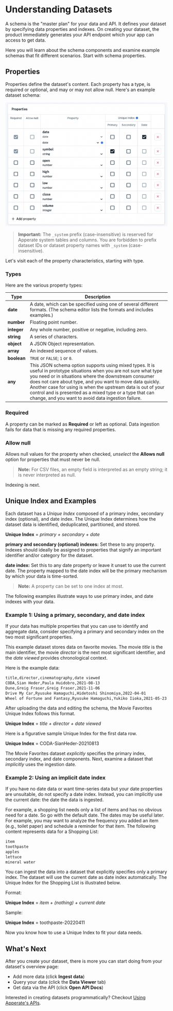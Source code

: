 # Understanding Datasets

A schema is the "master plan" for your data and API. It defines your dataset by specifying data properties and indexes. On creating your dataset, the product immediately generates your API endpoint which your app can access to get data.

Here you will learn about the schema components and examine example schemas that fit different scenarios. Start with schema properties.

## Properties

Properties define the dataset's content. Each property has a type, is required or optional, and may or may not allow null. Here's an example dataset schema:

![sample-aapl-dataset-edit-schema.png](./understanding-datasets/sample-aapl-dataset-edit-schema.png)

> **Important:** The  `_system` prefix (case-insensitive) is reserved for Apperate system tables and columns. You are forbidden to prefix dataset IDs or dataset property names with  `_system` (case-insensitive).

Let's visit each of the property characteristics, starting with type.

### Types

Here are the various property types:

| Type | Description |
| ---- | ----------- |
| **date** | A date, which can be specified using one of several different formats. (The schema editor lists the formats and includes examples.) |
| **number** | Floating point number. |
| **integer** | Any whole number, positive or negative, including zero. |
| **string** | A series of characters. |
| **object** | A JSON Object representation. |
| **array** | An indexed sequence of values. |
| **boolean** | `TRUE` or `FALSE`; `1` or `0`. |
| **any** | This JSON schema option supports using mixed types. It is useful in prototype situations when you are not sure what type you need or in situations where the downstream consumer does not care about type, and you want to move data quickly. Another case for using is when the upstream data is out of your control and is presented as a mixed type or a type that can change, and you want to avoid data ingestion failure. |

### Required

A property can be marked as **Required** or left as optional. Data ingestion fails for data that is missing any required properties.

### Allow null

Allows null values for the property when checked, *unselect* the **Allows null** option for properties that must never be null.

> **Note:** For CSV files, an empty field is interpreted as an empty string; it is never interpreted as null.

Indexing is next.

## Unique Index and Examples

Each dataset has a *Unique Index* composed of a primary index, secondary index (optional), and date index. The Unique Index determines how the dataset data is identified, deduplicated, partitioned, and stored.

**Unique Index** = *primary + secondary + date*

**primary and secondary (optional) indexes:** Set these to any property. Indexes should ideally be assigned to properties that signify an important identifier and/or category for the dataset.

**date index:** Set this to any date property or leave it unset to use the current date. The property mapped to the date index will be the primary mechanism by which your data is time-sorted. 

> **Note:** A property can be set to one index at most.

The following examples illustrate ways to use primary index, and date indexes with your data.

### Example 1: Using a primary, secondary, and date index

If your data has multiple properties that you can use to identify and aggregate data, consider specifying a primary and secondary index on the two most significant properties.

This example dataset stores data on favorite movies. The movie *title* is the main identifier, the movie *director* is the next most significant identifier, and the *date viewed* provides chronological context.

Here is the example data:

```
title,director,cinematography,date viewed 
CODA,Sian Heder,Paula Huidobro,2021-08-13 
Dune,Greig Fraser,Greig Fraser,2021-11-06 
Drive My Car,Ryusuke Hamaguchi,Hidetoshi Shinomiya,2022-04-01 
Wheel of Fortune and Fantasy,Ryusuke Hamaguchi,Yukiko Iioka,2021-05-23
```

After uploading the data and editing the schema, the Movie Favorites Unique Index follows this format.

**Unique Index** = *title + director + date viewed*

Here is a figurative sample Unique Index for the first data row.

**Unique Index** = CODA-SianHeder-20210813

The Movie Favorites dataset *explicitly* specifies the primary index, secondary index, and date components. Next, examine a dataset that *implicitly* uses the ingestion date.

### Example 2: Using an implicit date index

If you have no date data or want time-series data but your date properties are unsuitable, do not specify a date index. Instead, you can implicitly use the current date: the date the data is ingested.

For example, a shopping list needs only a list of items and has no obvious need for a date. So go with the default date. The dates may be useful later. For example, you may want to analyze the frequency you added an item (e.g., toilet paper) and schedule a reminder for that item. The following content represents data for a Shopping List:

```
item 
toothpaste 
apples 
lettuce 
mineral water
```

You can ingest the data into a dataset that explicitly specifies only a primary index. The dataset will use the current date as date index automatically. The Unique Index for the Shopping List is illustrated below.

Format:

**Unique Index** = *item + (nothing) + current date*

Sample:

**Unique Index** = toothpaste-20220411

Now you know how to use a Unique Index to fit your data needs.

## What's Next

After you create your dataset, there is more you can start doing from your dataset's overview page:

- Add more data (click **Ingest data**)
- Query your data (click the **Data Viewer** tab)
- Get data via the API (click **Open API Docs**)

Interested in creating datasets programmatically? Checkout [Using Apperate's APIs](../interacting-with-your-data/apperate-api-basics.md).